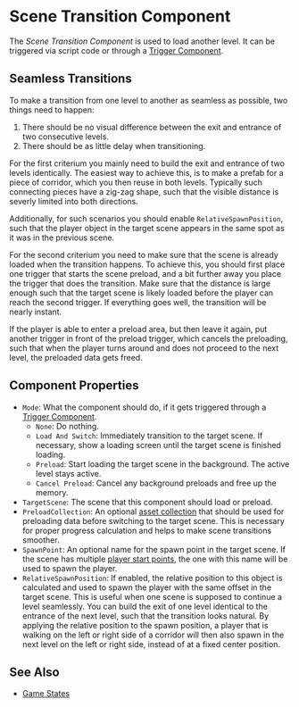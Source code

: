 # Scene Transition Component

The *Scene Transition Component* is used to load another level. It can be triggered via script code or through a [Trigger Component](../physics/jolt/actors/jolt-trigger-component.md).

## Seamless Transitions

To make a transition from one level to another as seamless as possible, two things need to happen:

1. There should be no visual difference between the exit and entrance of two consecutive levels.
1. There should be as little delay when transitioning.

For the first criterium you mainly need to build the exit and entrance of two levels identically. The easiest way to achieve this, is to make a prefab for a piece of corridor, which you then reuse in both levels. Typically such connecting pieces have a zig-zag shape, such that the visible distance is severly limited into both directions.

Additionally, for such scenarios you should enable `RelativeSpawnPosition`, such that the player object in the target scene appears in the same spot as it was in the previous scene.

For the second criterium you need to make sure that the scene is already loaded when the transition happens. To achieve this, you should first place one trigger that starts the scene preload, and a bit further away you place the trigger that does the transition. Make sure that the distance is large enough such that the target scene is likely loaded before the player can reach the second trigger. If everything goes well, the transition will be nearly instant.

If the player is able to enter a preload area, but then leave it again, put another trigger in front of the preload trigger, which cancels the preloading, such that when the player turns around and does not proceed to the next level, the preloaded data gets freed.

## Component Properties

* `Mode`: What the component should do, if it gets triggered through a [Trigger Component](../physics/jolt/actors/jolt-trigger-component.md).
    * `None`: Do nothing.
    * `Load And Switch`: Immediately transition to the target scene. If necessary, show a loading screen until the target scene is finished loading.
    * `Preload`: Start loading the target scene in the background. The active level stays active.
    * `Cancel Preload`: Cancel any background preloads and free up the memory.   
* `TargetScene`: The scene that this component should load or preload.
* `PreloadCollection`: An optional [asset collection](../performance/asset-collections.md) that should be used for preloading data before switching to the target scene. This is necessary for proper progress calculation and helps to make scene transitions smoother.
* `SpawnPoint`: An optional name for the spawn point in the target scene. If the scene has multiple [player start points](player-start-point.md), the one with this name will be used to spawn the player.
* `RelativeSpawnPosition`: If enabled, the relative position to this object is calculated and used to spawn the player with the same offset in the target scene. This is useful when one scene is supposed to continue a level seamlessly. You can build the exit of one level identical to the entrance of the next level, such that the transition looks natural. By applying the relative position to the spawn position, a player that is walking on the left or right side of a corridor will then also spawn in the next level on the left or right side, instead of at a fixed center position.

## See Also

* [Game States](../runtime/application/game-state.md)
